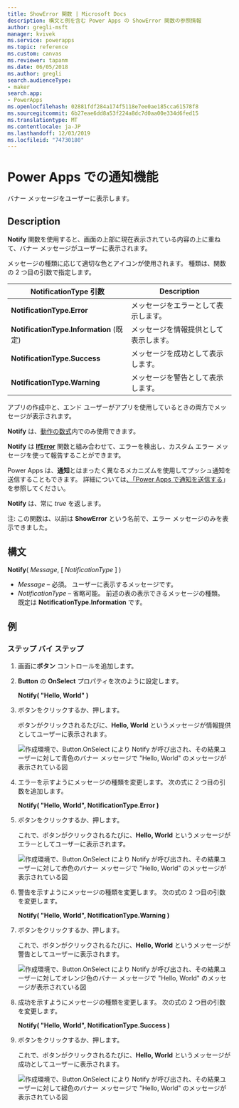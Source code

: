 ```yaml
---
title: ShowError 関数 | Microsoft Docs
description: 構文と例を含む Power Apps の ShowError 関数の参照情報
author: gregli-msft
manager: kvivek
ms.service: powerapps
ms.topic: reference
ms.custom: canvas
ms.reviewer: tapanm
ms.date: 06/05/2018
ms.author: gregli
search.audienceType:
- maker
search.app:
- PowerApps
ms.openlocfilehash: 02881fdf284a174f5118e7ee0ae185cca61578f8
ms.sourcegitcommit: 6b27eae6dd8a53f224a8dc7d0aa00e334d6fed15
ms.translationtype: MT
ms.contentlocale: ja-JP
ms.lasthandoff: 12/03/2019
ms.locfileid: "74730180"
---
```

# <a name="notify-function-in-power-apps"></a>Power Apps での通知機能
バナー メッセージをユーザーに表示します。

## <a name="description"></a>Description
**Notify** 関数を使用すると、画面の上部に現在表示されている内容の上に重ねて、バナー メッセージがユーザーに表示されます。  

メッセージの種類に応じて適切な色とアイコンが使用されます。   種類は、関数の 2 つ目の引数で指定します。

| NotificationType 引数 | Description |
| --- | --- |
| **NotificationType.Error** | メッセージをエラーとして表示します。 |
| **NotificationType.Information** (既定) | メッセージを情報提供として表示します。  |
| **NotificationType.Success** | メッセージを成功として表示します。 |
| **NotificationType.Warning** | メッセージを警告として表示します。 |

アプリの作成中と、エンド ユーザーがアプリを使用しているときの両方でメッセージが表示されます。

**Notify** は、[動作の数式](../working-with-formulas-in-depth.md)内でのみ使用できます。

**Notify** は [**IfError**](function-iferror.md) 関数と組み合わせて、エラーを検出し、カスタム エラー メッセージを使って報告することができます。

Power Apps は、**通知**とはまったく異なるメカニズムを使用してプッシュ通知を送信することもできます。  詳細については[、「Power Apps で通知を送信する](../add-notifications.md)」を参照してください。

**Notify** は、常に *true* を返します。

注: この関数は、以前は **ShowError** という名前で、エラー メッセージのみを表示できました。

## <a name="syntax"></a>構文
**Notify**( *Message*, [ *NotificationType* ] )

* *Message* – 必須。  ユーザーに表示するメッセージです。
* *NotificationType* – 省略可能。  前述の表の表示できるメッセージの種類。  既定は **NotificationType.Information** です。  

## <a name="examples"></a>例

### <a name="step-by-step"></a>ステップ バイ ステップ

1. 画面に**ボタン** コントロールを追加します。

2. **Button** の **OnSelect** プロパティを次のように設定します。

    **Notify( "Hello, World" )**

3. ボタンをクリックするか、押します。  

    ボタンがクリックされるたびに、**Hello, World** というメッセージが情報提供としてユーザーに表示されます。

    ![作成環境で、Button.OnSelect により Notify が呼び出され、その結果ユーザーに対して青色のバナー メッセージで "Hello, World" のメッセージが表示されている図](media/function-showerror/hello-world.png)

4. エラーを示すようにメッセージの種類を変更します。  次の式に 2 つ目の引数を追加します。

    **Notify( "Hello, World", NotificationType.Error )**

5. ボタンをクリックするか、押します。

    これで、ボタンがクリックされるたびに、**Hello, World** というメッセージがエラーとしてユーザーに表示されます。

    ![作成環境で、Button.OnSelect により Notify が呼び出され、その結果ユーザーに対して赤色のバナー メッセージで "Hello, World" のメッセージが表示されている図](media/function-showerror/hello-world-error.png)

4. 警告を示すようにメッセージの種類を変更します。  次の式の 2 つ目の引数を変更します。

    **Notify( "Hello, World", NotificationType.Warning )**

5. ボタンをクリックするか、押します。

    これで、ボタンがクリックされるたびに、**Hello, World** というメッセージが警告としてユーザーに表示されます。

    ![作成環境で、Button.OnSelect により Notify が呼び出され、その結果ユーザーに対してオレンジ色のバナー メッセージで "Hello, World" のメッセージが表示されている図](media/function-showerror/hello-world-warning.png)

4. 成功を示すようにメッセージの種類を変更します。  次の式の 2 つ目の引数を変更します。

    **Notify( "Hello, World", NotificationType.Success )**

5. ボタンをクリックするか、押します。

    これで、ボタンがクリックされるたびに、**Hello, World** というメッセージが成功としてユーザーに表示されます。

    ![作成環境で、Button.OnSelect により Notify が呼び出され、その結果ユーザーに対して緑色のバナー メッセージで "Hello, World" のメッセージが表示されている図](media/function-showerror/hello-world-success.png)
